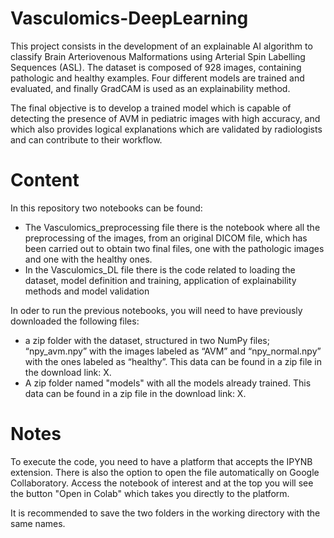 # Vasculomics-DeepLearning
This project consists in the development of an explainable AI algorithm to classify Brain Arteriovenous Malformations using Arterial Spin Labelling Sequences (ASL). The dataset is composed of 928 images, containing pathologic and healthy examples.
Four different models are trained and evaluated, and finally GradCAM is used as an explainability method.

The final objective is to develop a trained model which is capable of detecting the presence of AVM in pediatric images with high accuracy, and which also provides logical explanations which are validated by radiologists and can contribute to their workflow.

# Content
In this repository two notebooks can be found:
-	The Vasculomics_preprocessing file there is the notebook where all the preprocessing of the images, from an original DICOM file, which has been carried out to obtain two final files, one with the pathologic images and one with the healthy ones.
-	In the Vasculomics_DL file there is the code related to loading the dataset, model definition and training, application of explainability methods and model validation

In oder to run the previous notebooks, you will need to have previously downloaded the following files:
- a zip folder with the dataset, structured in two NumPy files; “npy_avm.npy” with the images labeled as “AVM” and “npy_normal.npy” with the ones labeled as “healthy”. This data can be found in a zip file in the download link: X. 
-	A zip folder named "models" with all the models already trained. This data can be found in a zip file in the download link: X. 

# Notes
To execute the code, you need to have a platform that accepts the IPYNB extension. There is also the option to open the file automatically on Google Collaboratory. Access the notebook of interest and at the top you will see the button "Open in Colab" which takes you directly to the platform.

It is recommended to save the two folders in the working directory with the same names.
